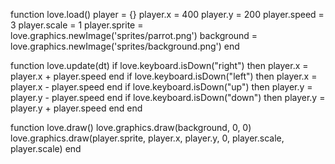 
function love.load()
    player = {}
    player.x = 400
    player.y = 200
    player.speed = 3
    player.scale = 1
    player.sprite = love.graphics.newImage('sprites/parrot.png')
    background = love.graphics.newImage('sprites/background.png')
end

function love.update(dt)
    if love.keyboard.isDown("right") then
        player.x = player.x + player.speed
    end
    if love.keyboard.isDown("left") then
        player.x = player.x - player.speed
    end
    if love.keyboard.isDown("up") then
        player.y = player.y - player.speed
    end
    if love.keyboard.isDown("down") then
        player.y = player.y + player.speed
    end
end

function love.draw()
    love.graphics.draw(background, 0, 0)
    love.graphics.draw(player.sprite, player.x, player.y, 0, player.scale, player.scale)
end